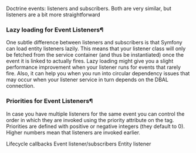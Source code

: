 Doctrine events: listeners and subscribers. Both are very similar, but listeners are a bit more straightforward

### Lazy loading for Event Listeners¶
One subtle difference between listeners and subscribers is that Symfony can load entity listeners lazily. This means that your listener class will only be fetched from the service container (and thus be instantiated) once the event it is linked to actually fires.
Lazy loading might give you a slight performance improvement when your listener runs for events that rarely fire. Also, it can help you when you run into circular dependency issues that may occur when your listener service in turn depends on the DBAL connection.

### Priorities for Event Listeners¶
In case you have multiple listeners for the same event you can control the order in which they are invoked using the priority attribute on the tag. Priorities are defined with positive or negative integers (they default to 0). Higher numbers mean that listeners are invoked earlier.


Lifecycle callbacks
Event listener/subscribers
Entity listener
